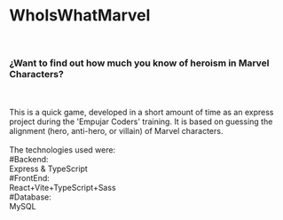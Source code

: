 # WhoIsWhatMarvel
<br/>
<h3>¿Want to find out how much you know of heroism in Marvel Characters?</h3>
<br/>
<br/>
This is a quick game, developed in a short amount of time as an express project during the 'Empujar Coders' training. It is based on guessing the alignment (hero, anti-hero, or villain) of Marvel characters.
<br/>
<br/>
The technologies used were:
<br/>
#Backend:
<br/>
Express & TypeScript
<br/>
#FrontEnd:
<br/>
React+Vite+TypeScript+Sass
<br/>
#Database:
<br/>
MySQL